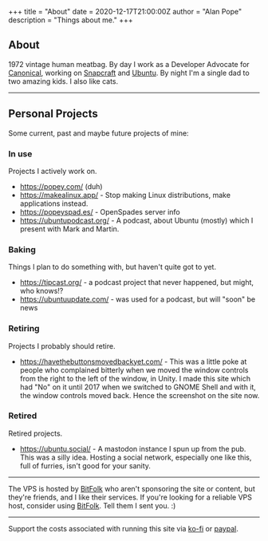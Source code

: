 +++
title = "About"
date = 2020-12-17T21:00:00Z
author = "Alan Pope"
description = "Things about me."
+++

## About

1972 vintage human meatbag. By day I work as a Developer Advocate for [Canonical](https://canonical.com/), working on [Snapcraft](https://snapcraft.io/) and [Ubuntu](https://ubuntu.com/). By night I'm a single dad to two amazing kids. I also like cats.

---

## Personal Projects

Some current, past and maybe future projects of mine:

### In use ###

Projects I actively work on.

  * https://popey.com/ (duh)
  * https://makealinux.app/ - Stop making Linux distributions, make applications instead.
  * https://popeyspad.es/ - OpenSpades server info
  * https://ubuntupodcast.org/ - A podcast, about Ubuntu (mostly) which I present with Mark and Martin. 

### Baking ###

Things I plan to do something with, but haven't quite got to yet.

  * https://tipcast.org/ - a podcast project that never happened, but might, who knows!?
  * https://ubuntuupdate.com/ - was used for a podcast, but will "soon" be news

### Retiring ###

Projects I probably should retire.

  * https://havethebuttonsmovedbackyet.com/ - This was a little poke at people who complained bitterly when we moved the window controls from the right to the left of the window, in Unity. I made this site which had "No" on it until 2017 when we switched to GNOME Shell and with it, the window controls moved back. Hence the screenshot on the site now.


### Retired ###

Retired projects.

  * https://ubuntu.social/ - A mastodon instance I spun up from the pub. This was a silly idea. Hosting a social network, especially one like this, full of furries, isn't good for your sanity.

---


The VPS is hosted by [BitFolk](https://bitfolk.com/) who aren't sponsoring the site or content, but they're friends, and I like their services. If you're looking for a reliable VPS host, consider using [BitFolk](https://bitfolk.com/). Tell them I sent you. :)

---
Support the costs associated with running this site via [ko-fi](http://ko-fi.com/popeydc) or [paypal](https://www.paypal.me/popey/5).